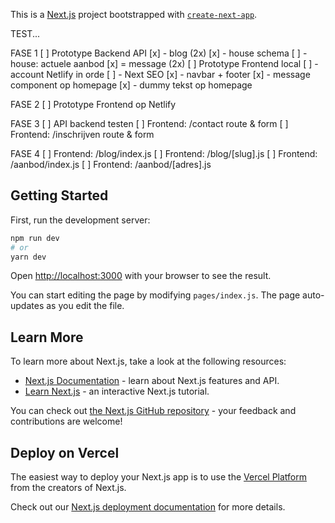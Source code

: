 This is a [Next.js](https://nextjs.org/) project bootstrapped with [`create-next-app`](https://github.com/zeit/next.js/tree/canary/packages/create-next-app).

TEST...

FASE 1
[ ] Prototype Backend API
[x] - blog (2x)
[x] - house schema
[ ] - house: actuele aanbod
[x] = message (2x)
[ ] Prototype Frontend local
[ ] - account Netlify in orde
[ ] - Next SEO
[x] - navbar + footer
[x] - message component op homepage
[x] - dummy tekst op homepage

FASE 2
[ ] Prototype Frontend op Netlify

FASE 3
[ ] API backend testen 
[ ] Frontend: /contact route & form
[ ] Frontend: /inschrijven route & form

FASE 4
[ ] Frontend: /blog/index.js
[ ] Frontend: /blog/[slug].js
[ ] Frontend: /aanbod/index.js
[ ] Frontend: /aanbod/[adres].js



## Getting Started

First, run the development server:

```bash
npm run dev
# or
yarn dev
```

Open [http://localhost:3000](http://localhost:3000) with your browser to see the result.

You can start editing the page by modifying `pages/index.js`. The page auto-updates as you edit the file.

## Learn More

To learn more about Next.js, take a look at the following resources:

- [Next.js Documentation](https://nextjs.org/docs) - learn about Next.js features and API.
- [Learn Next.js](https://nextjs.org/learn) - an interactive Next.js tutorial.

You can check out [the Next.js GitHub repository](https://github.com/zeit/next.js/) - your feedback and contributions are welcome!

## Deploy on Vercel

The easiest way to deploy your Next.js app is to use the [Vercel Platform](https://vercel.com/import?utm_medium=default-template&filter=next.js&utm_source=create-next-app&utm_campaign=create-next-app-readme) from the creators of Next.js.

Check out our [Next.js deployment documentation](https://nextjs.org/docs/deployment) for more details.
